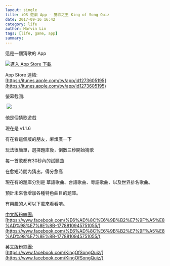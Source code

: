 ```yaml
---
layout: single
title: iOS 遊戲 App - 猜歌之王 King of Song Quiz
date: 2017-09-16 16:42
category: life
author: Marvin Lin
tags: [life, game, app]
summary: 
---
```


這是一個猜歌的 App  
  

[![進入 App Store 下載](https://4.bp.blogspot.com/-1i4wCDvAM_g/WbzIRe-ll8I/AAAAAAAAYvw/kOzouvUAjHEOfW5BmjYuYTxiJmCk9Ja1QCLcBGAs/s200/Download_on_the_App_Store_Badge_US-UK_135x40%2B%25E6%258B%25B7%25E8%25B2%259D.png)](https://itunes.apple.com/tw/app/id1273605195)

  
App Store 連結:  
[https://itunes.apple.com/tw/app/id1273605195](https://itunes.apple.com/tw/app/id1273605195)  
  
螢幕截圖:  

 [![](https://2.bp.blogspot.com/-PZeJ_W5_ACU/WbzKl2vq0qI/AAAAAAAAYwo/_Slw5pHoU0UA5eZPP_YcpEB66gO22qFfwCLcBGAs/s320/%25E8%259E%25A2%25E5%25B9%2595%25E5%25BF%25AB%25E7%2585%25A7%2B2017-09-16%2B%25E4%25B8%258B%25E5%258D%25882.53.26.png)](https://2.bp.blogspot.com/-PZeJ_W5_ACU/WbzKl2vq0qI/AAAAAAAAYwo/_Slw5pHoU0UA5eZPP_YcpEB66gO22qFfwCLcBGAs/s1600/%25E8%259E%25A2%25E5%25B9%2595%25E5%25BF%25AB%25E7%2585%25A7%2B2017-09-16%2B%25E4%25B8%258B%25E5%258D%25882.53.26.png)

  

他是個猜歌遊戲

  
現在是 v1.1.6  
  
有在看這個版的朋友，麻煩廣一下  
  
玩法很簡單，選擇題庫後，倒數三秒開始猜歌  
  
每一首歌都有30秒內的試聽曲  
  
在愈短時間內猜出，得分愈高  

  

現在有的題庫分別是 華語歌曲、台語歌曲、粵語歌曲、以及世界排名歌曲。

  

預計未來會增加各種特色曲目的題庫。

  

有興趣的人可以下載來看看唷。

  
[中文版粉絲團:](https://www.facebook.com/%E6%AD%8C%E6%9B%B2%E7%9F%A5%E8%AD%98%E7%8E%8B-1778810945751055/)  
[https://www.facebook.com/%E6%AD%8C%E6%9B%B2%E7%9F%A5%E8%AD%98%E7%8E%8B-1778810945751055/](https://www.facebook.com/%E6%AD%8C%E6%9B%B2%E7%9F%A5%E8%AD%98%E7%8E%8B-1778810945751055/)  
  
[英文版粉絲團:](https://www.facebook.com/KingOfSongQuiz/)  
[https://www.facebook.com/KingOfSongQuiz/](https://www.facebook.com/KingOfSongQuiz/)
